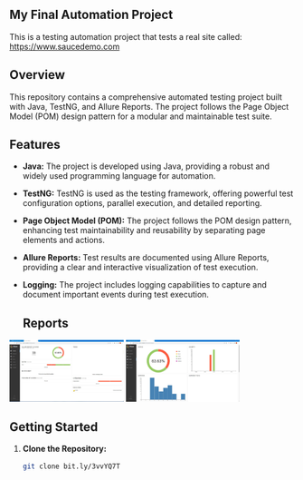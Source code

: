 ## My Final Automation Project
This is a testing automation project that tests a real site called: https://www.saucedemo.com

## Overview
This repository contains a comprehensive automated testing project built with Java, TestNG, and Allure Reports. 
The project follows the Page Object Model (POM) design pattern for a modular and maintainable test suite.

## Features

- **Java:** The project is developed using Java, providing a robust and widely used programming language for automation.
  
- **TestNG:** TestNG is used as the testing framework, offering powerful test configuration options, parallel execution, and detailed reporting.

- **Page Object Model (POM):** The project follows the POM design pattern, enhancing test maintainability and reusability by separating page elements and actions.

- **Allure Reports:** Test results are documented using Allure Reports, providing a clear and interactive visualization of test execution.

- **Logging:** The project includes logging capabilities to capture and document important events during test execution.

  ## Reports
<p>
  <img src="allure-results/project-1.jpg" width="40%" title="Example for allure results after running">
  <img src="allure-results/project-2.jpg" width="40%" alt="Example for allure results graphs after running">
</p>

## Getting Started

1. **Clone the Repository:**
   ```bash
   git clone bit.ly/3vvYQ7T
